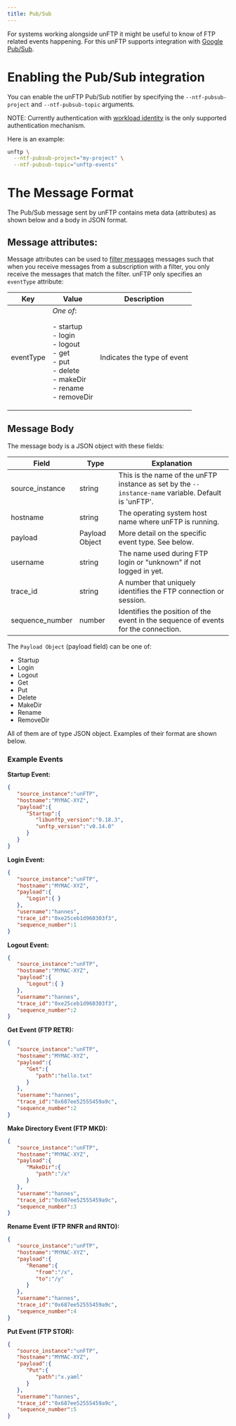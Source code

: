 ```yaml
---
title: Pub/Sub
---
```


For systems working alongside unFTP it might be useful to know of FTP related events happening. For this unFTP supports
integration with [Google Pub/Sub](https://cloud.google.com/pubsub).

# Enabling the Pub/Sub integration

You can enable the unFTP Pub/Sub notifier by specifying the `--ntf-pubsub-project` and `--ntf-pubsub-topic` arguments. 

NOTE: Currently authentication with [workload identity](https://cloud.google.com/kubernetes-engine/docs/how-to/workload-identity) is the 
only supported authentication mechanism.

Here is an example:

```sh
unftp \
  --ntf-pubsub-project="my-project" \
  --ntf-pubsub-topic="unftp-events"
```

# The Message Format

The Pub/Sub message sent by unFTP contains meta data (attributes) as shown below and a body in JSON format.

## Message attributes:

Message attributes can be used to [filter messages](https://cloud.google.com/pubsub/docs/filtering) messages such that
when you receive messages from a subscription with a filter, you only receive the messages that match the filter. unFTP
only specifies an `eventType` attribute:

Key              | Value  | Description |
-----------------|--------|-----|
eventType        | _One of_: <p/>- startup <br/> - login <br/>- logout <br/>- get <br/>- put <br/>- delete <br/>- makeDir <br/>- rename <br/>- removeDir | Indicates the type of event |

## Message Body

The message body is a JSON object with these fields:

| Field           | Type           | Explanation                                                                                          |
|-----------------|----------------|------------------------------------------------------------------------------------------------------|
| source_instance | string         | This is the name of the unFTP instance as set by the `--instance-name` variable. Default is 'unFTP'. |
| hostname        | string         | The operating system host name where unFTP is running.                                               |
| payload         | Payload Object | More detail on the specific event type. See below.                                                   |
| username        | string         | The name used during FTP login or "unknown" if not logged in yet.                                    |
| trace_id        | string         | A number that uniquely identifies the FTP connection or session.                                     |
| sequence_number | number         | Identifies the position of the event in the sequence of events for the connection.                   |

The `Payload Object` (payload field) can be one of:

- Startup
- Login
- Logout
- Get
- Put
- Delete
- MakeDir
- Rename
- RemoveDir

All of them are of type JSON object. Examples of their format are shown below.

### Example Events

**Startup Event:**

```json
{
   "source_instance":"unFTP",
   "hostname":"MYMAC-XYZ",
   "payload":{
      "Startup":{
         "libunftp_version":"0.18.3",
         "unftp_version":"v0.14.0"
      }
   }
}
```

**Login Event:**

```json
{
   "source_instance":"unFTP",
   "hostname":"MYMAC-XYZ",
   "payload":{
      "Login":{ }
   },
   "username":"hannes",
   "trace_id":"0xe25ceb1d960303f3",
   "sequence_number":1
}
```

**Logout Event:**

```json
{
   "source_instance":"unFTP",
   "hostname":"MYMAC-XYZ",
   "payload":{
      "Logout":{ }
   },
   "username":"hannes",
   "trace_id":"0xe25ceb1d960303f3",
   "sequence_number":2
}
```

**Get Event (FTP RETR):**

```json
{
   "source_instance":"unFTP",
   "hostname":"MYMAC-XYZ",
   "payload":{
      "Get":{
         "path":"hello.txt"
      }
   },
   "username":"hannes",
   "trace_id":"0x687ee52555459a9c",
   "sequence_number":2
}
```

**Make Directory Event (FTP MKD):**

```json
{
   "source_instance":"unFTP",
   "hostname":"MYMAC-XYZ",
   "payload":{
      "MakeDir":{
         "path":"/x"
      }
   },
   "username":"hannes",
   "trace_id":"0x687ee52555459a9c",
   "sequence_number":3
}
```

**Rename Event (FTP RNFR and RNTO):**

```json
{
   "source_instance":"unFTP",
   "hostname":"MYMAC-XYZ",
   "payload":{
      "Rename":{
         "from":"/x",
         "to":"/y"
      }
   },
   "username":"hannes",
   "trace_id":"0x687ee52555459a9c",
   "sequence_number":4
}
```

**Put Event (FTP STOR):**

```json
{
   "source_instance":"unFTP",
   "hostname":"MYMAC-XYZ",
   "payload":{
      "Put":{
         "path":"x.yaml"
      }
   },
   "username":"hannes",
   "trace_id":"0x687ee52555459a9c",
   "sequence_number":5
}
```
